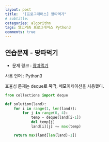 ```yaml
---
layout: post
title:  "[프로그래머스] 땅따먹기"
# subtitle: 
categories: algorithm
tags: 알고리즘 프로그래머스 Python3
comments: true
---
```


## 연습문제 - 땅따먹기

* 문제 링크 : [땅따먹기](https://programmers.co.kr/learn/courses/30/lessons/12913?language=python3)

사용 언어 : Python3

효율성 문제는 deque로 뚝딱, 메모이제이션을 사용했다.

```python
from collections import deque

def solution(land):
    for i in range(1, len(land)):
        for j in range(0, 4):
            temp = deque(land[i-1])
            del temp[j]
            land[i][j] += max(temp)

    return max(land[len(land)-1])
```